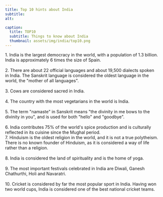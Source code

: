 ```yaml
---
title: Top 10 hints about India
subtitle: 
alt: 

caption:
  title: TOP10
  subtitle: Things to know about India
  thumbnail: assets/img/india/top10.png
---
```

<div style="text-align: left">
1. India is the largest democracy in the world, with a population of 1.3 billion. India is approximately 6 times the size of Spain.<br><br>
2. There are about 22 official languages and about 19,500 dialects spoken in India. The Sanskrit language is considered the oldest language in the world, the "mother of all languages".<br><br>
3. Cows are considered sacred in India.<br><br>
4. The country with the most vegetarians in the world is India.<br><br>
5. The term "namaste" in Sanskrit means "the divinity in me bows to the divinity in you", and is used for both "hello" and "goodbye".<br><br>
6. India contributes 75% of the world's spice production and is culturally reflected in its cuisine since the Mughal period.<br>
7. Hinduism is the oldest religion in the world, and it is not a true polytheism. There is no known founder of Hinduism, as it is considered a way of life rather than a religion.<br><br>
8. India is considered the land of spirituality and is the home of yoga.<br><br>
9. The most important festivals celebrated in India are Diwali, Ganesh Chathurthi, Holi and Navaratri.<br><br>
10. Cricket is considered by far the most popular sport in India. Having won two world cups, India is considered one of the best national cricket teams.<br><br>
</div>
